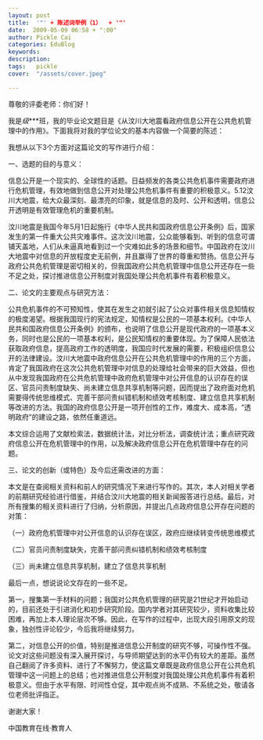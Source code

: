```yaml
---
layout: post  
title:  '"' + 陈述词举例（1）  + '"'
date:  2009-05-09 06:58 + ":00" 
author: Pickle Cai  
categories: EduBlog  
keywords: 
description:   
tags:	pickle   
cover:  "/assets/cover.jpeg"  

---  
```

    
尊敬的评委老师：你们好！



我是*级****班，我的毕业论文题目是《从汶川大地震看政府信息公开在公共危机管理中的作用》。下面我将对我的学位论文的基本内容做一个简要的陈述：



我想从以下3个方面对这篇论文的写作进行介绍：



一、选题的目的与意义：



信息公开是一个现实的、全球性的话题。日益频发的各类公共危机事件需要政府进行危机管理，有效地做到信息公开对处理公共危机事件有重要的积极意义。5.12汶川大地震，给大众最深刻、最漂亮的印象，就是信息的及时、公开和透明，信息公开透明是有效管理危机的重要机制。



汶川地震是我国今年5月1日起施行《中华人民共和国政府信息公开条例》后，国家发生的第一件重大公共灾难事件。这次汶川地震，公众能够看到、听到的信息可谓铺天盖地，人们从未逼真地看到过一个灾难如此多的场景和细节。中国政府在汶川大地震中对信息的开放程度史无前例，并且赢得了世界的尊重和赞扬。信息公开与政府公共危机管理是密切相关的，但我国政府公共危机管理中信息公开还存在一些不足之处，探讨推进信息公开制度对我国处理公共危机事件有着积极意义。



二、论文的主要观点与研究方法：



公共危机事件的不可预知性，使其在发生之初就引起了公众对事件相关信息知情权的极度渴望。根据我国现行的宪法规定，知情权是公民的一项基本权利。《中华人民共和国政府信息公开条例》的颁布，也说明了信息公开是现代政府的一项基本义务，同时也是公民的一项基本权利，是公民知情权的重要体现。为了保障人民依法获取政府信息，提高政府工作的透明度，我国应时代发展的需要，积极组织信息公开的法律建设。汶川大地震中政府信息公开在公共危机管理中的作用的三个方面，肯定了我国政府在这次公共危机管理中对信息的处理给社会带来的巨大效益，但也从中发现我国政府在公共危机管理中政府危机管理中对公开信息的认识存在的误区、官员问责制度缺失、尚未建立信息共享机制等问题，因而提出了政府面对危机需要得传统思维模式、完善干部问责纠错机制和绩效考核制度、建立信息共享机制等改进的方法。我国的政府信息公开是一项开创性的工作，难度大、成本高，“透明政府”的建设之路，依然任重道远。



本文综合运用了文献检索法，数据统计法，对比分析法，调查统计法；重点研究政府信息公开在危机管理中的作用，以及解决政府信息公开在危机管理中存在的问题。



三、论文的创新（或特色）及今后还需改进的方面：



本文是在查阅相关资料和前人的研究情况下来进行写作的。其次，本人对相关学者的前期研究经验进行借鉴，并结合汶川大地震的相关新闻报答进行总结。最后，对所有搜集的相关资料进行了归纳，分析原因，并提出几点政府信息公开存在问题的对策：



（一）政府危机管理中对公开信息的认识存在误区，政府应继续转变传统思维模式



（二）官员问责制度缺失，完善干部问责纠错机制和绩效考核制度



（三）尚未建立信息共享机制，建立了信息共享机制



最后一点，想说说论文存在的一些不足。



第一，搜集第一手材料的问题；我国对公共危机管理的研究是21世纪才开始启动的，目前还处于引进消化和初步研究阶段。国内学者对其研究较少，资料收集比较困难，再加上本人理论层次不够。因此，在写作的过程中，出现大段引用原文的现象，独创性评论较少，今后我将继续努力。



第二，对信息公开的价值，特别是推进信息公开制度的研究不够，可操作性不强。论文对这些问题没有深入展开探讨，与导师期望达到的水平仍有较大的差距。虽然自己翻阅了许多资料、进行了不懈努力，使这篇文章既是政府信息公开在公共危机管理中这一问题上的总结；也对推进信息公开制度对我国处理公共危机事件有着积极意义。但由于水平有限、时间性仓促，其中观点尚不成熟、不系统之处，敬请各位老师批评指正。 



谢谢大家！



		    
 中国教育在线·教育人

